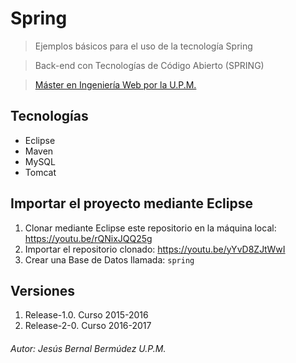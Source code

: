 # Spring
> Ejemplos básicos para el uso de la tecnología Spring

> Back-end con Tecnologías de Código Abierto (SPRING)

> [Máster en Ingeniería Web por la U.P.M.](http://miw.etsisi.upm.es)


## Tecnologías
* Eclipse
* Maven
* MySQL
* Tomcat

## Importar el proyecto mediante Eclipse
1. Clonar mediante Eclipse este repositorio en la máquina local: https://youtu.be/rQNixJQQ25g
1. Importar el repositorio clonado: https://youtu.be/yYvD8ZJtWwI
1. Crear una Base de Datos llamada: `spring`

## Versiones
1. Release-1.0. Curso 2015-2016
1. Release-2-0. Curso 2016-2017

###### Autor: Jesús Bernal Bermúdez U.P.M.

